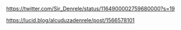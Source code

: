 https://twitter.com/Sir_Denrele/status/1164900002759680000?s=19

https://lucid.blog/alcuduzadenrele/post/1566578101
